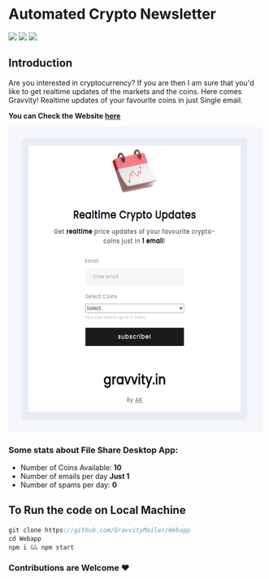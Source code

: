 # Automated Crypto Newsletter

![](https://img.shields.io/badge/Next-JS-green) ![](https://img.shields.io/badge/Node-JS-blue) ![](https://img.shields.io/badge/AWS-red)

## Introduction
Are you interested in cryptocurrency? If you are then I am sure that you'd like to get realtime updates of the markets and the coins.
Here comes Gravvity! Realtime updates of your favourite coins in just Single email. 

**You can Check the Website <a href='https://gravvity.in'>here</a>**

<img src='https://github.com/GravvityMailer/Webapp/blob/main/Screenshot%20from%202021-09-08%2019-42-33.png?raw=true' width="500" height="600"/>

### Some stats about File Share Desktop App:
<ul>
  <li>Number of Coins Available: <b>10</b></li>
  <li>Number of emails per day <b>Just 1</b></li>
  <li>Number of spams per day: <b>0</b></li>
</ul>

## To Run the code on Local Machine

```javascript
git clone https://github.com/GravvityMailer/Webapp
cd Webapp
npm i && npm start
```

### Contributions are Welcome :heart:
